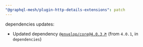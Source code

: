 ```yaml
---
"@graphql-mesh/plugin-http-details-extensions": patch
---
```

dependencies updates:
  - Updated dependency [`@envelop/core@4.0.3` ↗︎](https://www.npmjs.com/package/@envelop/core/v/4.0.3) (from `4.0.1`, in `dependencies`)
